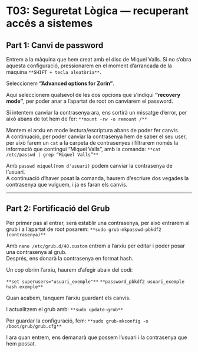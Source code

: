# T03: Seguretat Lògica — recuperant accés a sistemes

## Part 1: Canvi de password

Entrem a la màquina que hem creat amb el disc de Miquel Valls. Si no s’obra aquesta configuració, pressionarem en el moment d’arrancada de la màquina `**SHIFT + tecla aleatòria**`.

Seleccionem **“Advanced options for Zorin”**.

Aquí seleccionem qualsevol de les dos opcions que s’indiqui **“recovery mode”**, per poder anar a l’apartat de root on canviarem el password.

Si intentem canviar la contrasenya ara, ens sortirà un missatge d’error, per això abans de tot hem de fer:  `**mount -rw -o remount /**`

Montem el arxiu en mode lectura/escriptura abans de poder fer canvis.  
A continuació, per poder canviar la contrasenya hem de saber el seu user, per això farem un `cat` a la carpeta de contrasenyes i filtrarem només la informació que contingui “Miquel Valls”, amb la comanda:  `**cat /etc/passwd | grep “Miquel Valls”**`

Amb `passwd miquel(nom d'usuari)` podem canviar la contrasenya de l’usuari.  
A continuació d’haver posat la comanda, haurem d’escriure dos vegades la contrasenya que vulguem, i ja es faran els canvis.

---

## Part 2: Fortificació del Grub


Per primer pas al entrar, serà establir una contrasenya, per això entrarem al grub i a l’apartat de root posarem: `**sudo grub-mkpasswd-pbkdf2 (contrasenya)**`

Amb `nano /etc/grub.d/40.custom` entrem a l’arxiu per editar i poder posar una contrasenya al grub.  
Després, ens donarà la contrasenya en format hash.

Un cop obrim l’arxiu, haurem d’afegir abaix del codi:

`**set superusers="usuari_exemple"**`
`**password_pbkdf2 usuari_exemple hash.exemple**`

Quan acabem, tanquem l’arxiu guardant els canvis.

I actualitzem el grub amb: `**sudo update-grub**`

Per guardar la configuració, fem: `**sudo grub-mkconfig -o /boot/grub/grub.cfg**`

I ara quan entrem, ens demanarà que possem l’usuari i la contrasenya que hem possat.
